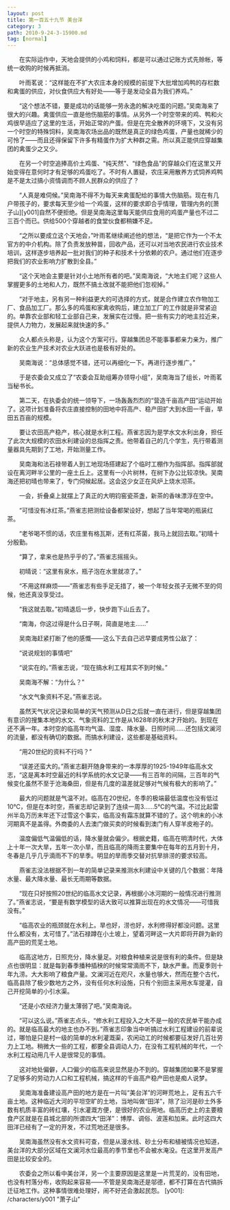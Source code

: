 ```yaml
---
layout: post
title: 第一百五十九节 美台洋
category: 3
path: 2010-9-24-3-15900.md
tag: [normal]
---
```


　　在实际运作中，天地会提供的小鸡和饲料，都是可以通过记账方式先赊帐，等统一收购的时候再抵消。

　　叶雨茗说：“这样能在不扩大农庄本身的规模的前提下大批增加鸡鸭的存栏数和禽蛋的供应，对伙食供应大有好处——等于是发动全县为我们养鸡。”

　　“这个想法不错，要是成功的话能够一劳永逸的解决吃蛋的问题。”吴南海来了很大的兴趣。禽蛋供应一直是他伤脑筋的事情。从另外一个时空带来的鸡、鸭和火鸡很早适应了这里的生活，开始正常的产蛋。但是在完全散养的环境下，又没有另一个时空的特殊饲料，吴南海农场出品的既然是真正的绿色鸡蛋，产量也就稀少的可怜了——而且还得保留下许多有精蛋作为扩大种群之需。所以真正能供应穿越集团的禽蛋少之又少。

　　在另一个时空追捧高价土鸡蛋、“纯天然”、“绿色食品”的穿越众们在这里又开始变得在意何时才有足够的鸡蛋吃了。不时有人置疑，农庄采用散养方式饲养鸡鸭是不是太过搞小资情调而不顾人民群众的供应了？

　　“人真是难伺候。”吴南海不得不为每天来禽蛋配给的事情大伤脑筋。现在有几户带孩子的，要求每天至少给一个鸡蛋，这样的要求即合乎情理，管理内务的[萧子山][y001]自然不便拒绝。但是吴南海这里每天能供应食用的鸡蛋产量也不过二三百个而已。供给500个穿越者的食堂伙食都稍嫌不足。

　　“之所以要成立这个天地会，”叶雨茗继续阐述他的想法，“是把它作为一个不太官方的中介机构。除了负责发放种苗，回收产品，还可以对当地农民进行农业技术培训，这样逐步培养起一批对我们的种子和技术十分依赖的农户。通过他们在逐步把我们的农业影响力扩散到全县。”

　　“这个天地会主要是针对小土地所有者的吧。”吴南海说，“大地主们呢？这些人掌握更多的土地和人力，既然不搞土改就不能把他们忽视掉。”

　　“对于地主，另有另一种利益更大的可选择的方式，就是合作建立农作物加工厂、食品加工厂。那么多的鸡蛋和家禽收购后，建立加工厂的工作就是非常紧迫的。单靠农业部和轻工业部自己来，发展实在过慢。把一些有实力的地主拉近来，提供人力物力，发展起来就快速的多。”

　　众人都点头称是，认为这个方案可行。穿越集团总不能事事都亲力亲为，推广新的农业生产技术对农业大跃进也是极有好处的。

　　吴南海说：“总体感觉不错，还可以再细化一下。再进行逐步推广。”

　　于是农委会又成立了“农委会互助组筹办领导小组”，吴南海当了组长，叶雨茗当秘书长。

　　第二天，在执委会的统一领导下，一场轰轰烈烈的“营造千亩高产田”运动开始了。这项计划准备将农庄直接控制的田地中将高产、稳产田扩大到水田一千亩，旱田五百亩的规模。

　　要让农田高产稳产，核心就是水利工程。燕雀志因为是学水文水利出身，担任了此次大规模的农田水利建设的总指挥之责。他带着自己的几个学生，先行带着测量器具先期到了工地，开始测量工作。

　　吴南海和法石禄带着人到工地现场搭建起了个临时工棚作为指挥部。指挥部就设在离河畔半公里的一座土丘上。这里有一小片树林，在树下办公比较凉快。吴南海还把初晴也带来了，专门伺候起居。这会这少女正在风炉上烧水沏茶。

　　一会，折叠桌上就摆上了真正的大明钧窑瓷茶盏，新茶的香味漂浮在空中。

　　“可惜没有冰红茶。”燕雀志把测绘设备都架设好，想起了当年常喝的瓶装红茶。

　　“老爷喝不惯的话，农庄里有格瓦斯，还有红茶菌，我马上就回去取。”初晴十分殷勤。

　　“算了，拿来也是热乎乎的了。”燕雀志摇摇头。

　　初晴说：“这里有泉水，瓶子泡在水里就凉了。”

　　“不用这样麻烦——”燕雀志有些手足无措了，被一个年轻女孩子无微不至的伺候，他还真没享受过。

　　“我这就去取。”初晴退后一步，快步跑下山丘去了。

　　“南海，你这过得是什么日子啊，简直是地主……”

　　吴南海赶紧打断了他的感慨——这么下去自己迟早要成男性公敌了：

　　“说说规划的事情吧”

　　“说实在的。”燕雀志说，“现在搞水利工程其实不到时候。”

　　吴南海不解：“为什么？”

　　“水文气象资料不足。”燕雀志说。

　　虽然天气状况记录和简单的天气预测从D日之后就一直在进行，但是穿越集团有意识的搜集本地的水文、气象资料的工作是从1628年的秋末才开始的。到现在还不满一年。本时空的临高年均气温、湿度、降水量、日照时间……还包括文澜河的流量，都没有确切的数据。而搞水利建设，这些都是基础资料。

　　“用20世纪的资料不行吗？”

　　“误差还蛮大的。”燕雀志翻开随身带来的一本厚厚的1925-1949年临高水文志，“这是离本时空最近的科学系统的水文记录——有三百年的间隔，三百年的气候变化虽然不至于沧海桑田，但是有几度的温差就足够对气候有极大的影响了。”

　　最大的问题就是气温不对。临高在20世纪，冬季的极端最低温度也没有低过10℃，但是在本时空，燕雀志却记录到了连续一周3……5℃的气温。不过比起雷州半岛万历末年还下过雪这个事实，临高没有霜冻就算不错的了。这个明末的小冰河期真不是盖得。外商委的人去澳门做买卖的时候看到澳门有人穿羊皮袍子的。

　　温度偏低气温偏低的话，降水量就会偏少。根据史籍，临高在明清时代，大体上十年一次大旱，五年一次小旱，而且临高的降雨主要集中在每年的五月到十月，冬春是几乎几乎滴雨不下的旱季。明显的旱雨季交替对抗旱排涝的要求较高。

　　燕雀志没法根据不到一年的简单记录来推测水利建设中关键的几个数据：年降水量、最大降水量、最长无雨期等数据。

　　“现在只好按照20世纪的临高水文记录，再根据小冰河期的一般情况进行推测了。”燕雀志说，“要是有数学模型的话大致可以推算出现在的水文情况——可惜我没有。”

　　“临高农业的瓶颈就在水利上。旱也好，涝也好，水利修得好都没问题。这里什么都没有，太可惜了。”法石禄蹲在小土坡上，望着河畔这一大片即将开辟为新的高产田的荒芜土地。

　　临高这地方，日照充分，降水量足。对粮食种植来说是很有利的条件。但是缺点也很明显：就是每到春季播种插秧的时候常常滴雨不下，缺水严重。而夏季则十年九涝。大大影响了粮食产量。文澜河近在咫尺，水量也够大，然而在整个古代，临高县除了极少数地方之外，没有任何水利设施，只有个别田主采用水车提灌，自己开挖简单的小引水渠。

　　“还是小农经济力量太薄弱了吧。”吴南海说。

　　“可以这么说。”燕雀志点头，“修水利工程投入之大不是一般的农民单干能办成的。就是临高最大的地主也办不到。”燕雀志印象当中听搞过水利工程建设的前辈说过，哪怕是只是村一级的简单的水利灌溉渠，农闲动工的时候都要征发好几百壮劳力上工地。稍微大一些的工程，都要全县调动人力，在没有工程机械的年代，一个水利工程动用几千人是很常见的事情。

　　这对地处偏僻，人口偏少的临高来说显然是办不到的。穿越集团如果不是掌握了足够多的劳动力人口和工程机械，搞这样的千亩高产稳产田也是痴人说梦。

　　吴南海准备建设高产田的地方是在一片叫“美台洋”的河畔荒地上，足有五六千亩土地。这种临近大河的平坦空旷的土地，当地叫做“田洋”，除了沿河是砂土外多数有机质丰富的砖红壤，引水灌溉方便，是很好的农业用地。临高历史上的主要粮食产区就是在县城北部的所谓四大“田洋”：博厚、调俗、波莲和加来。此时这四大田洋已经有了一定的开发，不过荒地还是很多。

　　吴南海虽然没有水文资料可查，但是从漫水线、砂土分布和植被情况也知道，美台洋的大部分区域在文澜河水位最高的季节里也不会被水淹没。在这里开发高产田是比较安全的。

　　农委会之所以看中美台洋，另一个主要原因是这里是一片荒芜的，没有田地，也没有村落分布，收购起来容易——不管是吴南海还是邬德，都不打算在古代搞拆迁征地工作。这种事情很难处理好，闹不好还会激起民怨。
[y001]: /characters/y001 "萧子山"
